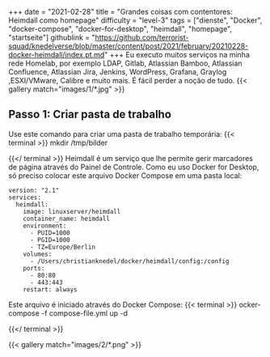 +++
date = "2021-02-28"
title = "Grandes coisas com contentores: Heimdall como homepage"
difficulty = "level-3"
tags = ["dienste", "Docker", "docker-compose", "docker-for-desktop", "heimdall", "homepage", "startseite"]
githublink = "https://github.com/terrorist-squad/knedelverse/blob/master/content/post/2021/february/20210228-docker-heimdall/index.pt.md"
+++
Eu executo muitos serviços na minha rede Homelab, por exemplo LDAP, Gitlab, Atlassian Bamboo, Atlassian Confluence, Atlassian Jira, Jenkins, WordPress, Grafana, Graylog ,ESXI/VMware, Calibre e muito mais. É fácil perder a noção de tudo.
{{< gallery match="images/1/*.jpg" >}}

## Passo 1: Criar pasta de trabalho
Use este comando para criar uma pasta de trabalho temporária:
{{< terminal >}}
mkdir /tmp/bilder

{{</ terminal >}}
Heimdall é um serviço que lhe permite gerir marcadores de página através do Painel de Controle. Como eu uso Docker for Desktop, só preciso colocar este arquivo Docker Compose em uma pasta local:
```
version: "2.1"
services:
  heimdall:
    image: linuxserver/heimdall
    container_name: heimdall
    environment:
      - PUID=1000
      - PGID=1000
      - TZ=Europe/Berlin
    volumes:
      - /Users/christianknedel/docker/heimdall/config:/config
    ports:
      - 80:80
      - 443:443
    restart: always

```
Este arquivo é iniciado através do Docker Compose:
{{< terminal >}}
ocker-compose -f compose-file.yml up -d

{{</ terminal >}}

{{< gallery match="images/2/*.png" >}}
